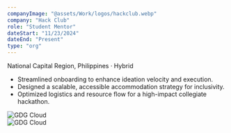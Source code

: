 ```yaml
---
companyImage: "@assets/Work/logos/hackclub.webp"
company: "Hack Club"
role: "Student Mentor"
dateStart: "11/23/2024"
dateEnd: "Present"
type: "org"
---
```


National Capital Region, Philippines · Hybrid

- Streamlined onboarding to enhance ideation velocity and execution.
- Designed a scalable, accessible accommodation strategy for inclusivity.
- Optimized logistics and resource flow for a high-impact collegiate hackathon.

<div class="flex flex-col md:flex-row items-start md:items-center gap-6">
    <div class="flex-wrap w-11/12 md:w-1/3">
        <img src="/Work/orgs/external/HackClub2.webp" alt="GDG Cloud" class="shadow-md rounded-md">
    </div>
    <div class="flex-wrap w-11/12 md:w-1/3">
        <img src="/Work/orgs/external/HackClub1.webp" alt="GDG Cloud" class="shadow-md rounded-md">
    </div>
</div>
